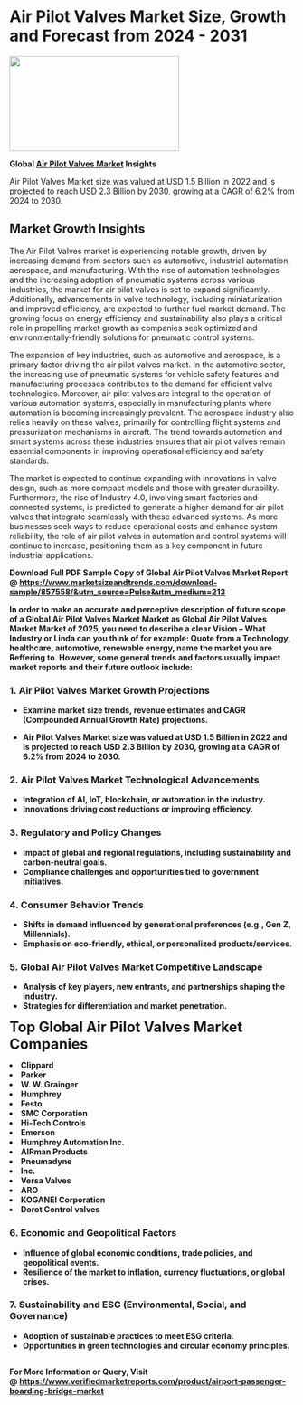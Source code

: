 <H1>Air Pilot Valves Market Size, Growth and Forecast from 2024 - 2031</H1><img class="aligncenter size-medium wp-image-584254" src="https://thirdeyenews.in/wp-content/uploads/2024/09/Global-Market-Research-300x168.jpeg" alt="" width="300" height="168" /><p><strong>Global&nbsp;<a href="https://www.marketsizeandtrends.com/download-sample/857558/&amp;utm_source=Pulse&amp;utm_medium=213">Air Pilot Valves Market</a> Insights</strong></p><p>Air Pilot Valves Market size was valued at USD 1.5 Billion in 2022 and is projected to reach USD 2.3 Billion by 2030, growing at a CAGR of 6.2% from 2024 to 2030.</p><p><h2>Market Growth Insights</h2> <p>The Air Pilot Valves market is experiencing notable growth, driven by increasing demand from sectors such as automotive, industrial automation, aerospace, and manufacturing. With the rise of automation technologies and the increasing adoption of pneumatic systems across various industries, the market for air pilot valves is set to expand significantly. Additionally, advancements in valve technology, including miniaturization and improved efficiency, are expected to further fuel market demand. The growing focus on energy efficiency and sustainability also plays a critical role in propelling market growth as companies seek optimized and environmentally-friendly solutions for pneumatic control systems.</p> <p><strong></strong></p> <p>The expansion of key industries, such as automotive and aerospace, is a primary factor driving the air pilot valves market. In the automotive sector, the increasing use of pneumatic systems for vehicle safety features and manufacturing processes contributes to the demand for efficient valve technologies. Moreover, air pilot valves are integral to the operation of various automation systems, especially in manufacturing plants where automation is becoming increasingly prevalent. The aerospace industry also relies heavily on these valves, primarily for controlling flight systems and pressurization mechanisms in aircraft. The trend towards automation and smart systems across these industries ensures that air pilot valves remain essential components in improving operational efficiency and safety standards.</p> <p>The market is expected to continue expanding with innovations in valve design, such as more compact models and those with greater durability. Furthermore, the rise of Industry 4.0, involving smart factories and connected systems, is predicted to generate a higher demand for air pilot valves that integrate seamlessly with these advanced systems. As more businesses seek ways to reduce operational costs and enhance system reliability, the role of air pilot valves in automation and control systems will continue to increase, positioning them as a key component in future industrial applications.</p> <p><strong></p><p><span class=""><strong>Download Full PDF Sample Copy of Global Air Pilot Valves Market Report</strong> @ <a href="https://www.marketsizeandtrends.com/download-sample/857558/&amp;utm_source=Pulse&amp;utm_medium=213" target="_blank">https://www.marketsizeandtrends.com/download-sample/857558/&amp;utm_source=Pulse&amp;utm_medium=213</a></span></p><p>In order to make an accurate and perceptive description of future scope of a Global&nbsp;Air Pilot Valves Market Market as Global&nbsp;Air Pilot Valves Market Market of 2025, you need to describe a clear Vision &ndash; What Industry or Linda can you think of for example: Quote from a Technology, healthcare, automotive, renewable energy, name the market you are Reffering to. However, some general trends and factors usually impact market reports and their future outlook include:</p><h3>1.&nbsp;<strong>Air Pilot Valves Market Growth Projections</strong></h3><ul><li>Examine market size trends, revenue estimates and CAGR (Compounded Annual Growth Rate) projections.</li><li><p>Air Pilot Valves Market size was valued at USD 1.5 Billion in 2022 and is projected to reach USD 2.3 Billion by 2030, growing at a CAGR of 6.2% from 2024 to 2030.</p></li></ul><h3>2.&nbsp;<strong>Air Pilot Valves Market Technological Advancements</strong></h3><ul><li>Integration of AI, IoT, blockchain, or automation in the industry.</li><li>Innovations driving cost reductions or improving efficiency.</li></ul><h3>3.&nbsp;<strong>Regulatory and Policy Changes</strong></h3><ul><li>Impact of global and regional regulations, including sustainability and carbon-neutral goals.</li><li>Compliance challenges and opportunities tied to government initiatives.</li></ul><h3>4.&nbsp;<strong>Consumer Behavior Trends</strong></h3><ul><li>Shifts in demand influenced by generational preferences (e.g., Gen Z, Millennials).</li><li>Emphasis on eco-friendly, ethical, or personalized products/services.</li></ul><h3>5.&nbsp;<strong>Global Air Pilot Valves Market Competitive Landscape</strong></h3><ul><li>Analysis of key players, new entrants, and partnerships shaping the industry.</li><li>Strategies for differentiation and market penetration.</li></ul><p data-pm-slice="1 1 []"><span style="color: inherit; font-family: inherit; font-size: 25px;">Top Global Air Pilot Valves Market Companies</span></p><div class="" data-test-id=""><p><li>Clippard</li><li> Parker</li><li> W. W. Grainger</li><li> Humphrey</li><li> Festo</li><li> SMC Corporation</li><li> Hi-Tech Controls</li><li> Emerson</li><li> Humphrey Automation Inc.</li><li> AIRman Products</li><li> Pneumadyne</li><li> Inc.</li><li> Versa Valves</li><li> ARO</li><li> KOGANEI Corporation</li><li> Dorot Control valves</li></p></div><h3>6.&nbsp;<strong>Economic and Geopolitical Factors</strong></h3><ul><li>Influence of global economic conditions, trade policies, and geopolitical events.</li><li>Resilience of the market to inflation, currency fluctuations, or global crises.</li></ul><h3>7.&nbsp;<strong>Sustainability and ESG (Environmental, Social, and Governance)</strong></h3><ul><li>Adoption of sustainable practices to meet ESG criteria.</li><li>Opportunities in green technologies and circular economy principles.</li></ul><h2><strong style="font-size: 14px;">For More Information or Query, Visit @&nbsp;</strong><a style="background-color: #ffffff; font-size: 14px;" href="https://www.marketsizeandtrends.com/report/air-pilot-valves-market/" target="_blank">https://www.verifiedmarketreports.com/product/airport-passenger-boarding-bridge-market</a></h2>

